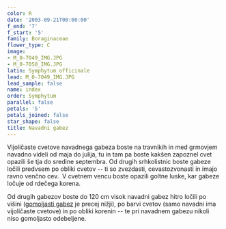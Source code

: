 ```yaml
---
color: R
date: '2003-09-21T00:00:00'
f_end: '7'
f_start: '5'
family: Boraginaceae
flower_type: C
image:
- M_0-7049_IMG.JPG
- M_0-7050_IMG.JPG
latin: Symphytum officinale
lead: M_0-7049_IMG.JPG
lead_sample: false
name: index
order: Symphytum
parallel: false
petals: '5'
petals_joined: false
star_shape: false
title: Navadni gabez
---
```

Vijoličaste cvetove navadnega gabeza boste na travnikih in med grmovjem navadno videli od maja do julija, tu in tam pa boste kakšen zapoznel cvet opazili še tja do sredine septembra. Od drugih srhkolistnic boste gabeze ločili predvsem po obliki cvetov -- ti so zvezdasti, cevastozvonasti in imajo ravno venčno cev.  V cvetnem vencu boste opazili goltne luske, kar gabeze ločuje od rdečega korena.

Od drugih gabezov boste do 120 cm visok navadni gabez hitro ločili po višini ([gomoljasti gabez](../SymphytumTuberosum(GomoljastiGabez)/si_SymphytumTuberosum(GomoljastiGabez).asp) je precej nižji), po barvi cvetov (samo navadni ima vijoličaste cvetove) in po obliki korenin -- te pri navadnem gabezu nikoli niso gomoljasto odebeljene.
